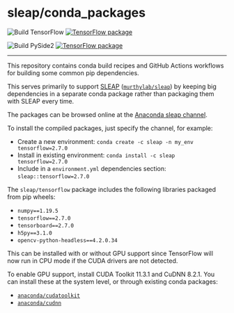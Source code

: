 # sleap/conda_packages

![Build TensorFlow](https://github.com/talmo/conda_packages/workflows/Build%20TensorFlow/badge.svg) [![TensorFlow package](https://anaconda.org/sleap/tensorflow/badges/platforms.svg)](https://anaconda.org/sleap/tensorflow)

![Build PySide2](https://github.com/talmo/conda_packages/workflows/Build%20PySide2/badge.svg) [![TensorFlow package](https://anaconda.org/sleap/pyside2/badges/platforms.svg)](https://anaconda.org/sleap/pyside2)

---

This repository contains conda build recipes and GitHub Actions workflows for building some common pip dependencies.

This serves primarily to support [SLEAP](https://sleap.ai) ([`murthylab/sleap`](https://github.com/murthylab/sleap)) by keeping big dependencies in a separate conda package rather than packaging them with SLEAP every time.

The packages can be browsed online at the [Anaconda sleap channel](https://anaconda.org/sleap/repo).

To install the compiled packages, just specify the channel, for example:

- Create a new environment: `conda create -c sleap -n my_env tensorflow=2.7.0`
- Install in existing environment: `conda install -c sleap tensorflow=2.7.0`
- Include in a `environment.yml` dependencies section: `sleap::tensorflow=2.7.0`

The `sleap/tensorflow` package includes the following libraries packaged from pip wheels:
- `numpy==1.19.5`
- `tensorflow==2.7.0`
- `tensorboard==2.7.0`
- `h5py==3.1.0`
- `opencv-python-headless==4.2.0.34`

This can be installed with or without GPU support since TensorFlow will now run in CPU mode if the CUDA drivers are not detected.

To enable GPU support, install CUDA Toolkit 11.3.1 and CuDNN 8.2.1. You can install these at the system level, or through existing conda packages:
- [`anaconda/cudatoolkit`](https://anaconda.org/anaconda/cudatoolkit)
- [`anaconda/cudnn`](https://anaconda.org/anaconda/cudnn)
